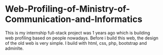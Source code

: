 # Web-Profiling-of-Ministry-of-Communication-and-Informatics
This is my internship full-stack project was 1 years ago which is building web profiling based on people nowadays. Before i build this web, the design of the old web is very simple. I build with html, css, php, bootstrap and adminlte.
